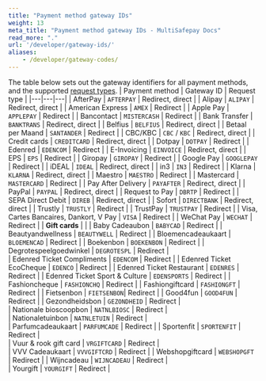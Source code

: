 ```yaml
---
title: "Payment method gateway IDs"
weight: 13
meta_title: "Payment method gateway IDs - MultiSafepay Docs"
read_more: "."
url: '/developer/gateway-ids/'
aliases: 
    - /developer/gateway-codes/
---
```

The table below sets out the gateway identifiers for all payment methods, and the supported [request types](/developer/direct-vs-redirect/).
| Payment method | Gateway ID | Request type |
|---|---|---|
| AfterPay | `AFTERPAY` | Redirect, direct |
| Alipay | `ALIPAY` | Redirect, direct |
| American Express | `AMEX` | Redirect |
| Apple Pay | `APPLEPAY` | Redirect |
| Bancontact | `MISTERCASH` | Redirect |
| Bank Transfer | `BANKTRANS` | Redirect, direct |
| Belfius | `BELFIUS` | Redirect, direct |
| Betaal per Maand | `SANTANDER` | Redirect |
| CBC/KBC | `CBC` / `KBC` | Redirect, direct |
| Credit cards | `CREDITCARD` | Redirect, direct |
| Dotpay | `DOTPAY` | Redirect |
| Edenred | `EDENCOM` | Redirect |
| E-Invoicing | `EINVOICE` | Redirect, direct |
| EPS | `EPS` | Redirect |
| Giropay | `GIROPAY` | Redirect |
| Google Pay | `GOOGLEPAY` | Redirect |
| iDEAL | `IDEAL` | Redirect, direct |
| in3 | `IN3` | Redirect |
| Klarna | `KLARNA` | Redirect, direct |
| Maestro | `MAESTRO` | Redirect |
| Mastercard | `MASTERCARD` | Redirect |
| Pay After Delivery | `PAYAFTER` | Redirect, direct |
| PayPal | `PAYPAL` | Redirect, direct |
| Request to Pay | `DBRTP` | Redirect |
| SEPA Direct Debit | `DIREB` | Redirect, direct |
| Sofort | `DIRECTBANK` | Redirect, direct |
| Trustly | `TRUSTLY` | Redirect |
| TrustPay | `TRUSTPAY` | Redirect |
| Visa, Cartes Bancaires, Dankort, V Pay | `VISA` | Redirect |
| WeChat Pay | `WECHAT` | Redirect |
| **Gift cards** | |
| Baby Cadeaubon | `BABYCAD` | Redirect | 
| Beautyandwellness | `BEAUTYWELL` | Redirect |
| Bloemencadeaukaart | `BLOEMENCAD` | Redirect |
| Boekenbon | `BOEKENBON` | Redirect |
| Degrotespeelgoedwinkel | `DEGROTESPL` | Redirect |  
| Edenred Ticket Compliments | `EDENCOM` | Redirect |
| Edenred Ticket EcoCheque | `EDENCO` | Redirect |
| Edenred Ticket Restaurant | `EDENRES` | Redirect |
| Edenred Ticket Sport & Culture | `EDENSPORTS` | Redirect | 
| Fashioncheque | `FASHIONCHQ` | Redirect | 
| Fashiongiftcard | `FASHIONGFT` | Redirect | 
| Fietsenbon | `FIETSENBON`| Redirect |
| Good4fun | `GOOD4FUN` | Redirect | 
| Gezondheidsbon | `GEZONDHEID` | Redirect |  
| Nationale bioscoopbon | `NATNLBIOSC` | Redirect |     
| Nationaletuinbon | `NATNLETUIN` | Redirect |   
| Parfumcadeaukaart | `PARFUMCADE` | Redirect | 
| Sportenfit | `SPORTENFIT` | Redirect |  
| Vuur & rook gift card | `VRGIFTCARD` | Redirect |   
| VVV Cadeaukaart | `VVVGIFTCRD` | Redirect | 
| Webshopgiftcard | `WEBSHOPGFT` | Redirect |
| Wijncadeau | `WIJNCADEAU` | Redirect |    
| Yourgift | `YOURGIFT` | Redirect | 
